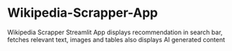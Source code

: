 # Wikipedia-Scrapper-App
Wikipedia Scrapper Streamlit App displays recommendation in search bar, fetches relevant text, images and tables also displays AI generated content
